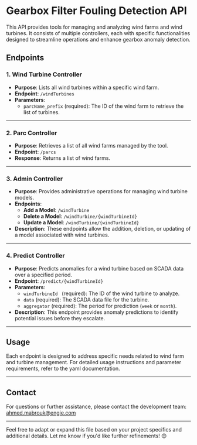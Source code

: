 # Gearbox Filter Fouling Detection API

This API provides tools for managing and analyzing wind farms and wind turbines. It consists of multiple controllers, each with specific functionalities designed to streamline operations and enhance gearbox anomaly detection.

## Endpoints

### 1. Wind Turbine Controller
- **Purpose**: Lists all wind turbines within a specific wind farm.
- **Endpoint**: `/windTurbines`
- **Parameters**:
  - `parcName_prefix` (required): The ID of the wind farm to retrieve the list of turbines.

---

### 2. Parc Controller
- **Purpose**: Retrieves a list of all wind farms managed by the tool.
- **Endpoint**: `/parcs`
- **Response**: Returns a list of wind farms.

---

### 3. Admin Controller
- **Purpose**: Provides administrative operations for managing wind turbine models.
- **Endpoints**:
  - **Add a Model**: `/windTurbine`
  - **Delete a Model**: `/windTurbine/{windTurbineId}`
  - **Update a Model**: `/windTurbine/{windTurbineId}`
- **Description**: These endpoints allow the addition, deletion, or updating of a model associated with wind turbines.

---

### 4. Predict Controller
- **Purpose**: Predicts anomalies for a wind turbine based on SCADA data over a specified period.
- **Endpoint**: `/predict/{windTurbineId}`
- **Parameters**:
  - `windTurbineId ` (required): The ID of the wind turbine to analyze.
  - `data` (required): The SCADA data file for the turbine.
  - `aggregator` (required): The period for prediction (`week` or `month`).
- **Description**: This endpoint provides anomaly predictions to identify potential issues before they escalate.

---

## Usage

Each endpoint is designed to address specific needs related to wind farm and turbine management. For detailed usage instructions and parameter requirements, refer to the yaml documentation.

---

## Contact

For questions or further assistance, please contact the development team: ahmed.mabrouk@engie.com

---

Feel free to adapt or expand this file based on your project specifics and additional details. Let me know if you'd like further refinements! 😊
